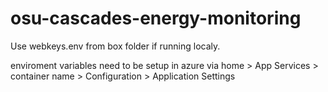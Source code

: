 
# osu-cascades-energy-monitoring


Use webkeys.env from box folder if running localy.

enviroment variables need to be setup in azure via home > App Services > container name > Configuration > Application Settings

